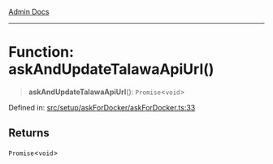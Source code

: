 [Admin Docs](/)

***

# Function: askAndUpdateTalawaApiUrl()

> **askAndUpdateTalawaApiUrl**(): `Promise`\<`void`\>

Defined in: [src/setup/askForDocker/askForDocker.ts:33](https://github.com/gautam-divyanshu/talawa-admin/blob/d5fea688542032271211cd43ee86c7db0866bcc0/src/setup/askForDocker/askForDocker.ts#L33)

## Returns

`Promise`\<`void`\>
